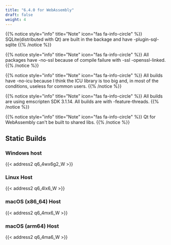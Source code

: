 ```yaml
---
title: "6.4.0 for WebAssembly"
draft: false
weight: 4
---
```


{{% notice style="info" title="Note"  icon="fas fa-info-circle" %}}
SQLite(distributed with Qt) are built in the backage and have -plugin-sql-sqlite
{{% /notice %}}

{{% notice style="info" title="Note"  icon="fas fa-info-circle" %}}
All packages have -no-ssl because of compile failure with -ssl -openssl-linked.
{{% /notice %}}

{{% notice style="info" title="Note"  icon="fas fa-info-circle" %}}
All builds have -no-icu because I think the ICU library is too big and, in most of the conditions, useless for common users.
{{% /notice %}}

{{% notice style="info" title="Note"  icon="fas fa-info-circle" %}}
All builds are using emscripten SDK 3.1.14. All builds are with -feature-threads.
{{% /notice %}}

{{% notice style="info" title="Note"  icon="fas fa-info-circle" %}}
Qt for WebAssembly can't be built to shared libs.
{{% /notice %}}

## Static Builds

### Windows host

{{< address2 q6_4wx6g2_W >}}

### Linux Host

{{< address2 q6_4lx6_W >}}

### macOS (x86_64) Host

{{< address2 q6_4mx6_W >}}

### macOS (arm64) Host

{{< address2 q6_4ma6_W >}}
